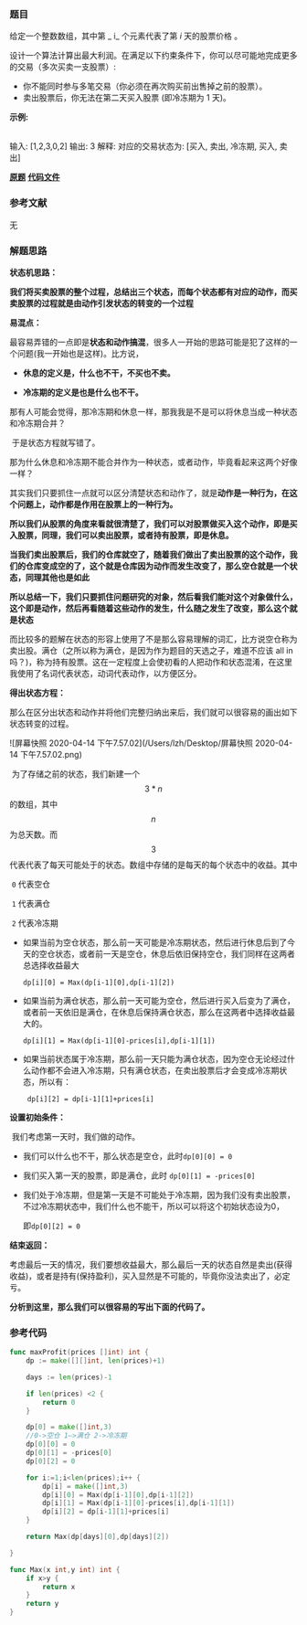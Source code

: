 ### 题目
给定一个整数数组，其中第 _  i_ 个元素代表了第  _i_  天的股票价格 。​

设计一个算法计算出最大利润。在满足以下约束条件下，你可以尽可能地完成更多的交易（多次买卖一支股票）:

  * 你不能同时参与多笔交易（你必须在再次购买前出售掉之前的股票）。
  * 卖出股票后，你无法在第二天买入股票 (即冷冻期为 1 天)。

**示例:**


​    
    输入: [1,2,3,0,2]
    输出: 3 
    解释: 对应的交易状态为: [买入, 卖出, 冷冻期, 买入, 卖出]

 **[原题](https://leetcode-cn.com/problems/best-time-to-buy-and-sell-stock-with-cooldown/)**    **[代码文件](https://github.com/LZH139/leetcode_Go/blob/master/src/DynamicProgramming/medium/BestTimeToBuyAndSellStockWithCooldown/BestTimeToBuyAndSellStockWithCooldown.go)**


### 参考文献
无

### 解题思路

**状态机思路：**

​		**我们将买卖股票的整个过程，总结出三个状态，而每个状态都有对应的动作，而买卖股票的过程就是由动作引发状态的转变的一个过程**

**易混点：**

最容易弄错的一点即是**状态和动作搞混**，很多人一开始的思路可能是犯了这样的一个问题(我一开始也是这样)。比方说，

* **休息的定义是，什么也不干，不买也不卖。**

* **冷冻期的定义是也是什么也不干。**

  

​         那有人可能会觉得，那冷冻期和休息一样，那我我是不是可以将休息当成一种状态和冷冻期合并？

​		于是状态方程就写错了。

​		那为什么休息和冷冻期不能合并作为一种状态，或者动作，毕竟看起来这两个好像一样？

​		其实我们只要抓住一点就可以区分清楚状态和动作了，就是**动作是一种行为，在这个问题上，动作都是作用在股票上的一种行为。**

​		**所以我们从股票的角度来看就很清楚了，我们可以对股票做买入这个动作，即是买入股票，同理，我们可以卖出股票，或者持有股票，即是休息。**

​		**当我们卖出股票后，我们的仓库就空了，随着我们做出了卖出股票的这个动作，我们的仓库变成空的了，这个就是仓库因为动作而发生改变了，那么空仓就是一个状态，同理其他也是如此**

​		**所以总结一下，我们只要抓住问题研究的对象，然后看我们能对这个对象做什么，这个即是动作，然后再看随着这些动作的发生，什么随之发生了改变，那么这个就是状态**

​		而比较多的题解在状态的形容上使用了不是那么容易理解的词汇，比方说空仓称为卖出股。满仓（之所以称为满仓，是因为作为题目的天选之子，难道不应该 all in 吗？)，称为持有股票。这在一定程度上会使初看的人把动作和状态混淆，在这里我使用了名词代表状态，动词代表动作，以方便区分。

**得出状态方程：**

那么在区分出状态和动作并将他们完整归纳出来后，我们就可以很容易的画出如下状态转变的过程。

![屏幕快照 2020-04-14 下午7.57.02](/Users/lzh/Desktop/屏幕快照 2020-04-14 下午7.57.02.png)

​	为了存储之前的状态，我们新建一个$$ 3*n $$的数组，其中$$ n $$为总天数。而$$3$$代表代表了每天可能处于的状态。数组中存储的是每天的每个状态中的收益。其中

​	`0` 代表空仓

​	`1` 代表满仓

​	`2` 代表冷冻期

* 如果当前为空仓状态，那么前一天可能是冷冻期状态，然后进行休息后到了今天的空仓状态，或者前一天是空仓，休息后依旧保持空仓，我们同样在这两者总选择收益最大

  `dp[i][0] = Max(dp[i-1][0],dp[i-1][2])`

* 如果当前为满仓状态，那么前一天可能为空仓，然后进行买入后变为了满仓，或者前一天依旧是满仓，在休息后保持满仓状态，那么在这两者中选择收益最大的。

  `dp[i][1] = Max(dp[i-1][0]-prices[i],dp[i-1][1])`

* 如果当前状态属于冷冻期，那么前一天只能为满仓状态，因为空仓无论经过什么动作都不会进入冷冻期，只有满仓状态，在卖出股票后才会变成冷冻期状态，所以有：

  ` dp[i][2] = dp[i-1][1]+prices[i]`

**设置初始条件：**

​	我们考虑第一天时，我们做的动作。

* 我们可以什么也不干，那么状态是空仓，此时`dp[0][0] = 0`

* 我们买入第一天的股票，即是满仓，此时 `dp[0][1] = -prices[0]`

* 我们处于冷冻期，但是第一天是不可能处于冷冻期，因为我们没有卖出股票，不过冷冻期状态中，我们什么也不能干，所以可以将这个初始状态设为0，

  即`dp[0][2] = 0`

**结束返回：**

​	考虑最后一天的情况，我们要想收益最大，那么最后一天的状态自然是卖出(获得收益)，或者是持有(保持盈利)，买入显然是不可能的，毕竟你没法卖出了，必定亏。

**分析到这里，那么我们可以很容易的写出下面的代码了。**




### 参考代码

```go
func maxProfit(prices []int) int {
    dp := make([][]int, len(prices)+1)

    days := len(prices)-1

    if len(prices) <2 {
        return 0
    }

    dp[0] = make([]int,3)
    //0->空仓 1—>满仓 2->冷冻期
    dp[0][0] = 0
    dp[0][1] = -prices[0]
    dp[0][2] = 0

    for i:=1;i<len(prices);i++ {
        dp[i] = make([]int,3)
        dp[i][0] = Max(dp[i-1][0],dp[i-1][2])
        dp[i][1] = Max(dp[i-1][0]-prices[i],dp[i-1][1])
        dp[i][2] = dp[i-1][1]+prices[i]
    }

    return Max(dp[days][0],dp[days][2])

}

func Max(x int,y int) int {
    if x>y {
        return x
    }
    return y
}

```





